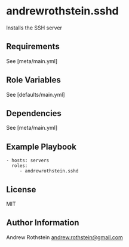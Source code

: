 andrewrothstein.sshd
=========

Installs the SSH server

Requirements
------------

See [meta/main.yml]

Role Variables
--------------

See [defaults/main.yml]

Dependencies
------------

See [meta/main.yml]

Example Playbook
----------------

    - hosts: servers
      roles:
         - andrewrothstein.sshd

License
-------

MIT

Author Information
------------------

Andrew Rothstein andrew.rothstein@gmail.com
